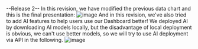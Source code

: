 --Release 2--
In this revision, we have modified the previous data chart and this is the final presentation:
![image](https://github.com/user-attachments/assets/f69ce846-3af7-4d7a-9498-772e51b86f02)
And in this revision, we've also tried to add AI features to help users use our Dashboard better!
We deployed AI by downloading AI models locally, but the disadvantage of local deployment is obvious, we can't use better models, so we will try to use AI deployment via API in the following.
![image](https://github.com/user-attachments/assets/d1cfa5d7-c143-454e-a4f0-d8679710f4a9)
